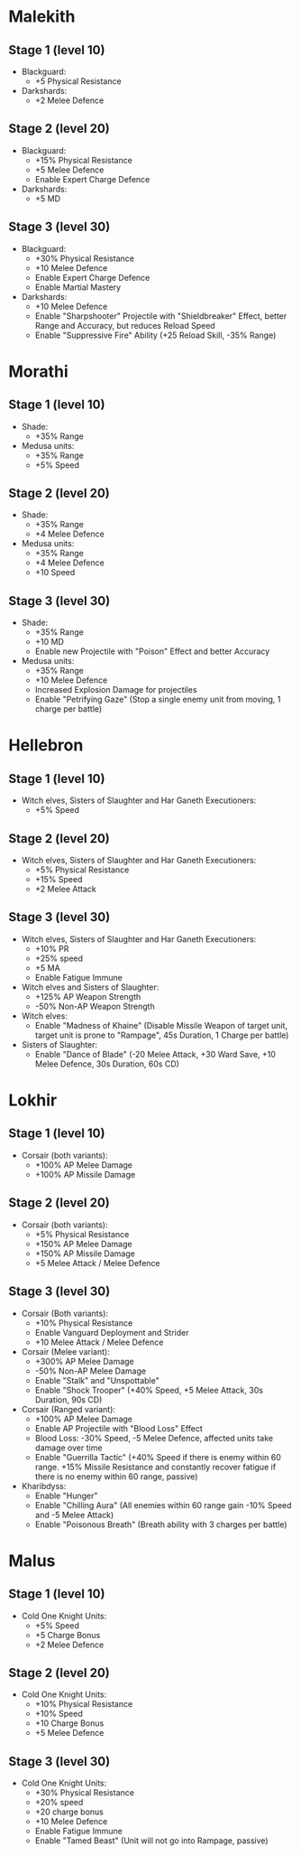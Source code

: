 # Malekith
## Stage 1 (level 10)
   * Blackguard:
      * +5 Physical Resistance
   * Darkshards:
      * +2 Melee Defence
## Stage 2 (level 20)
   * Blackguard:
      * +15% Physical Resistance
      * +5 Melee Defence
      * Enable Expert Charge Defence
   * Darkshards:
      * +5 MD
## Stage 3 (level 30)
   * Blackguard:
      * +30% Physical Resistance
      * +10 Melee Defence
      * Enable Expert Charge Defence
      * Enable Martial Mastery
   * Darkshards:
      * +10 Melee Defence
      * Enable "Sharpshooter" Projectile with "Shieldbreaker" Effect, better Range and Accuracy, but reduces Reload Speed
      * Enable "Suppressive Fire" Ability (+25 Reload Skill, -35% Range)
# Morathi
## Stage 1 (level 10)
   * Shade:
      * +35% Range
   * Medusa units:
      * +35% Range
      * +5% Speed
## Stage 2 (level 20)
   * Shade:
      * +35% Range
      * +4 Melee Defence
   * Medusa units:
      * +35% Range
      * +4 Melee Defence
      * +10 Speed
## Stage 3 (level 30)
   * Shade:
      * +35% Range
      * +10 MD
      * Enable new Projectile with "Poison" Effect and better Accuracy
   * Medusa units:
      * +35% Range
      * +10 Melee Defence
      * Increased Explosion Damage for projectiles
      * Enable "Petrifying Gaze" (Stop a single enemy unit from moving, 1 charge per battle)
# Hellebron
## Stage 1 (level 10)
   * Witch elves, Sisters of Slaughter and Har Ganeth Executioners:
      * +5% Speed
## Stage 2 (level 20)
   * Witch elves, Sisters of Slaughter and Har Ganeth Executioners:
      * +5% Physical Resistance
      * +15% Speed
      * +2 Melee Attack
## Stage 3 (level 30)
   * Witch elves, Sisters of Slaughter and Har Ganeth Executioners:
      * +10% PR
      * +25% speed
      * +5 MA
      * Enable Fatigue Immune
   * Witch elves and Sisters of Slaughter:
      * +125% AP Weapon Strength
      * -50% Non-AP Weapon Strength
   * Witch elves:
      * Enable "Madness of Khaine" (Disable Missile Weapon of target unit, target unit is prone to "Rampage", 45s Duration, 1 Charge per battle)
   * Sisters of Slaughter:
      * Enable "Dance of Blade" (-20 Melee Attack, +30 Ward Save, +10 Melee Defence, 30s Duration, 60s CD)
# Lokhir
## Stage 1 (level 10)
   * Corsair (both variants):
      * +100% AP Melee Damage
      * +100% AP Missile Damage
## Stage 2 (level 20)
   * Corsair (both variants):
      * +5% Physical Resistance
      * +150% AP Melee Damage
      * +150% AP Missile Damage
      * +5 Melee Attack / Melee Defence
## Stage 3 (level 30)
   * Corsair (Both variants):
      * +10% Physical Resistance
      * Enable Vanguard Deployment and Strider
      * +10 Melee Attack / Melee Defence
   * Corsair (Melee variant):
      * +300% AP Melee Damage
      * -50% Non-AP Melee Damage
      * Enable "Stalk" and "Unspottable"
      * Enable "Shock Trooper" (+40% Speed, +5 Melee Attack, 30s Duration, 90s CD)
   * Corsair (Ranged variant):
      * +100% AP Melee Damage
      * Enable AP Projectile with "Blood Loss" Effect
      * Blood Loss: -30% Speed, -5 Melee Defence, affected units take damage over time
      * Enable "Guerrilla Tactic" (+40% Speed if there is enemy within 60 range. +15% Missile Resistance and constantly recover fatigue if there is no enemy within 60 range, passive)
   * Kharibdyss:
      * Enable "Hunger"
      * Enable "Chilling Aura" (All enemies within 60 range gain -10% Speed and -5 Melee Attack)
      * Enable "Poisonous Breath" (Breath ability with 3 charges per battle)
# Malus
## Stage 1 (level 10)
   * Cold One Knight Units:
      * +5% Speed
      * +5 Charge Bonus
      * +2 Melee Defence
## Stage 2 (level 20)
   * Cold One Knight Units:
      * +10% Physical Resistance
      * +10% Speed
      * +10 Charge Bonus
      * +5 Melee Defence
## Stage 3 (level 30)
   * Cold One Knight Units:
      * +30% Physical Resistance
      * +20% speed
      * +20 charge bonus
      * +10 Melee Defence
      * Enable Fatigue Immune
      * Enable "Tamed Beast" (Unit will not go into Rampage, passive)
